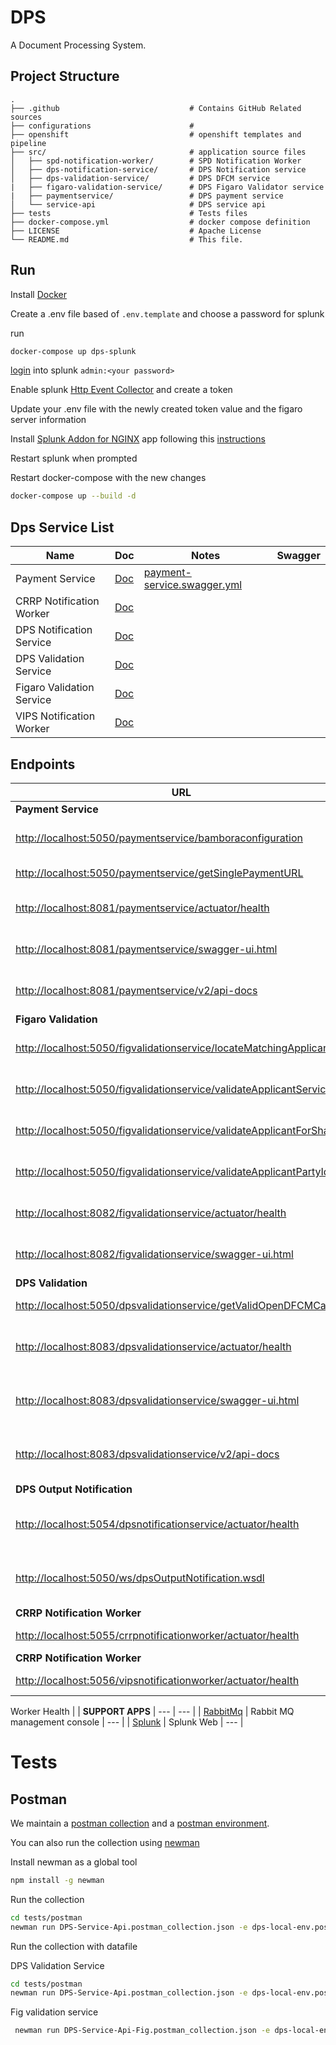 # DPS

A Document Processing System.

## Project Structure

    .
    ├── .github                             # Contains GitHub Related sources
    ├── configurations                      # 
    ├── openshift                           # openshift templates and pipeline
    ├── src/                                # application source files
    │   ├── spd-notification-worker/        # SPD Notification Worker
    │   ├── dps-notification-service/       # DPS Notification service  
    │   ├── dps-validation-service/         # DPS DFCM service
    |   ├── figaro-validation-service/      # DPS Figaro Validator service
    |   ├── paymentservice/                 # DPS payment service
    │   └── service-api                     # DPS service api
    ├── tests                               # Tests files
    ├── docker-compose.yml                  # docker compose definition
    ├── LICENSE                             # Apache License
    └── README.md                           # This file.

## Run

Install [Docker](https://www.docker.com/)

Create a .env file based of `.env.template` and choose a password for splunk

run

```bash
docker-compose up dps-splunk
```

[login](http://localhost:8000) into splunk `admin:<your password>`

Enable splunk [Http Event Collector](https://docs.splunk.com/Documentation/Splunk/7.2.3/Data/UsetheHTTPEventCollector) and create a token

Update your .env file with the newly created token value and the figaro server information

Install [Splunk Addon for NGINX](https://splunkbase.splunk.com/app/3258/) app following this [instructions](https://docs.splunk.com/Documentation/AddOns/released/Overview/Singleserverinstall)

Restart splunk when prompted

Restart docker-compose with the new changes

```bash
docker-compose up --build -d
```

## Dps Service List

| Name | Doc | Notes | Swagger |
| --- | --- | --- | --- |
| Payment Service | [Doc](src/paymentservice/README.md) | [payment-service.swagger.yml](docs/payment-service.swagger.yml) |
| CRRP Notification Worker| [Doc](src/crrp-notification-worker/README.md) | |
| DPS Notification Service| [Doc](src/dps-notification-service/README.md) | |
| DPS Validation Service | [Doc](src/dps-validation-service/README.md) | |
| Figaro Validation Service | [Doc](src/figaro-validation-service/README.md) | |
| VIPS Notification Worker| [Doc](src/vips-notification-worker/README.md) | |

## Endpoints

| URL | Method | Description |
| --- | --- | --- |
| **Payment Service** | --- | --- |
| [http://localhost:5050/paymentservice/bamboraconfiguration](http://localhost:5050/paymentservice/bamboraconfiguration) | GET | Bambora configuration url |
| [http://localhost:5050/paymentservice/getSinglePaymentURL](http://localhost:5050/paymentservice/getSinglePaymentURL) | GET | Single Payment Url |
| [http://localhost:8081/paymentservice/actuator/health](http://localhost:8081/paymentservice/actuator/health) | GET | Payment Service Health |
| [http://localhost:8081/paymentservice/swagger-ui.html](http://localhost:8081/paymentservice/swagger-ui.html) | GET | Figaro Validator Swagger-UI |
| [http://localhost:8081/paymentservice/v2/api-docs](http://localhost:8081/paymentservice/v2/api-docs) | GET | Figaro Validator Api docs |
| **Figaro Validation** | --- | --- |
| [http://localhost:5050/figvalidationservice/locateMatchingApplicants](http://localhost:5050/figvalidationservice/locateMatchingApplicants) | GET | Locate Matching Applicants |
| [http://localhost:5050/figvalidationservice/validateApplicantService](http://localhost:5050/figvalidationservice/validateApplicantService) | GET | Validate Applicant Service |
| [http://localhost:5050/figvalidationservice/validateApplicantForSharing](http://localhost:5050/figvalidationservice/validateApplicantForSharing) | GET | Validate Applicant Sharing |
| [http://localhost:5050/figvalidationservice/validateApplicantPartyId](http://localhost:5050/figvalidationservice/validateApplicantPartyId) | GET | Validate Applicant Party ID |
| [http://localhost:8082/figvalidationservice/actuator/health](http://localhost:8082/figvalidationservice/actuator/health) | GET | Figaro Validator Health | 
| [http://localhost:8082/figvalidationservice/swagger-ui.html](http://localhost:8082/figvalidationservice/swagger-ui.html) | GET | Figaro Validator Swagger-UI |
| **DPS Validation**  | --- | --- |
| [http://localhost:5050/dpsvalidationservice/getValidOpenDFCMCase](http://localhost:5050/dpsvalidationservice/getValidOpenDFCMCase) | GET | Valid Open DFCM Case |
| [http://localhost:8083/dpsvalidationservice/actuator/health](http://localhost:8083/dpsvalidationservice/actuator/health) | GET | DPS Validation Service Health | 
| [http://localhost:8083/dpsvalidationservice/swagger-ui.html](http://localhost:8083/dpsvalidationservice/swagger-ui.html) | GET | DPS Validation Service Swagger-UI |
| [http://localhost:8083/dpsvalidationservice/v2/api-docs](http://localhost:8083/dpsvalidationservice/v2/api-docs) | GET | DPS Validation Service Swagger |
| **DPS Output Notification** | --- | --- |
| [http://localhost:5054/dpsnotificationservice/actuator/health](http://localhost:5054/dpsnotificationservice/actuator/health) | GET | DPS Notification Service Health |
| [http://localhost:5050/ws/dpsOutputNotification.wsdl](http://localhost:5050/ws/dpsOutputNotification.wsdl) | GET | DPS Output Notification Service WSDL |
| **CRRP Notification Worker** | --- | --- |
| [http://localhost:5055/crrpnotificationworker/actuator/health](http://localhost:5054/crrpnotificationworker/actuator/health) | GET | CRRP Notification 
| **CRRP Notification Worker** | --- | --- |
| [http://localhost:5056/vipsnotificationworker/actuator/health](http://localhost:5056/vipsnotificationworker/actuator/health) | GET | CRRP Notification 


Worker Health |
| **SUPPORT APPS** | --- | --- |
| [RabbitMq](http://localhost:15672) | Rabbit MQ management console | --- |
| [Splunk](http://localhost:8000) | Splunk Web | --- |

# Tests

## Postman

We maintain a [postman collection](tests/postman/DPS-Service-Api.postman_collection.json) and a [postman environment](tests/postman/dps-env.postman_environment.json).

You can also run the collection using [newman](https://www.npmjs.com/package/newman)

Install newman as a global tool

```bash
npm install -g newman
```

Run the collection

```bash
cd tests/postman
newman run DPS-Service-Api.postman_collection.json -e dps-local-env.postman_environment.json
```

Run the collection with datafile

DPS Validation Service

```bash
cd tests/postman
newman run DPS-Service-Api.postman_collection.json -e dps-local-env.postman_environment.json -d get-valid-open-dfcm-case-datafile.json
```
Fig validation service

```bash
 newman run DPS-Service-Api-Fig.postman_collection.json -e dps-local-env.postman_environment.json -d fig-locate-matching-applicants-datafile.json
 ```